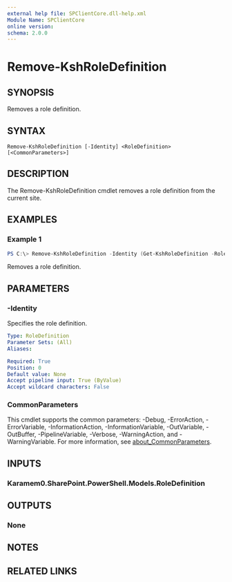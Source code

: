 ```yaml
---
external help file: SPClientCore.dll-help.xml
Module Name: SPClientCore
online version:
schema: 2.0.0
---
```


# Remove-KshRoleDefinition

## SYNOPSIS
Removes a role definition.

## SYNTAX

```
Remove-KshRoleDefinition [-Identity] <RoleDefinition> [<CommonParameters>]
```

## DESCRIPTION
The Remove-KshRoleDefinition cmdlet removes a role definition from the current site.

## EXAMPLES

### Example 1
```powershell
PS C:\> Remove-KshRoleDefinition -Identity (Get-KshRoleDefinition -RoleDefinitionName 'Viewer')
```

Removes a role definition.

## PARAMETERS

### -Identity
Specifies the role definition.

```yaml
Type: RoleDefinition
Parameter Sets: (All)
Aliases:

Required: True
Position: 0
Default value: None
Accept pipeline input: True (ByValue)
Accept wildcard characters: False
```

### CommonParameters
This cmdlet supports the common parameters: -Debug, -ErrorAction, -ErrorVariable, -InformationAction, -InformationVariable, -OutVariable, -OutBuffer, -PipelineVariable, -Verbose, -WarningAction, and -WarningVariable. For more information, see [about_CommonParameters](http://go.microsoft.com/fwlink/?LinkID=113216).

## INPUTS

### Karamem0.SharePoint.PowerShell.Models.RoleDefinition

## OUTPUTS

### None

## NOTES

## RELATED LINKS
